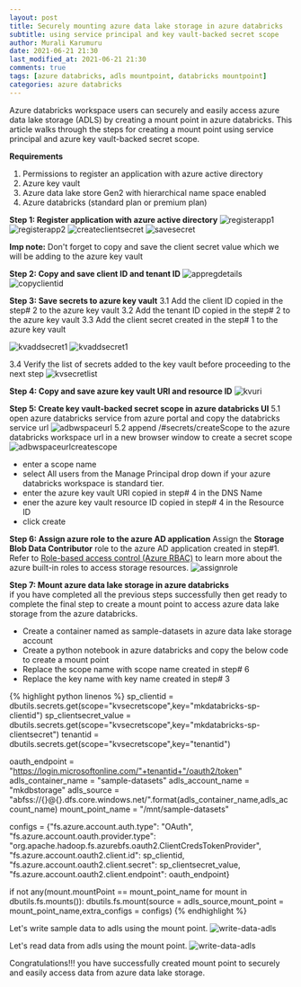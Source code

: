 ```yaml
---
layout: post
title: Securely mounting azure data lake storage in azure databricks
subtitle: using service principal and key vault-backed secret scope
author: Murali Karumuru
date: 2021-06-21 21:30
last_modified_at: 2021-06-21 21:30
comments: true
tags: [azure databricks, adls mountpoint, databricks mountpoint]
categories: azure databricks
---
```


Azure databricks workspace users can securely and easily access azure data lake storage (ADLS) by creating a mount point in azure databricks. This article walks through the steps for creating a mount point using service principal and azure key vault-backed secret scope.

**Requirements**
1. Permissions to register an application with azure active directory
2. Azure key vault
3. Azure data lake store Gen2 with hierarchical name space enabled
4. Azure databricks (standard plan or premium plan)

**Step 1: Register application with azure active directory** 
![registerapp1](../img/blog/databricksmountadls/1-register-app.PNG) 
![registerapp2](../img/blog/databricksmountadls/2-register-app.PNG) 
![createclientsecret](../img/blog/databricksmountadls/3-create-secret.PNG) 
![savesecret](../img/blog/databricksmountadls/4-save-secret.PNG)

**Imp note:** Don't forget to copy and save the client secret value which we will be adding to the azure key vault

**Step 2: Copy and save client ID and tenant ID** 
![appregdetails](../img/blog/databricksmountadls/5.1-appreg-details.PNG) 
![copyclientid](../img/blog/databricksmountadls/5.2-appreg-details.PNG)

**Step 3: Save secrets to azure key vault** 
3.1 Add the client ID copied in the step# 2 to the azure key vault
3.2 Add the tenant ID copied in the step# 2 to the azure key vault
3.3 Add the client secret created in the step# 1 to the azure key vault 

![kvaddsecret1](../img/blog/databricksmountadls/6.1-kv_create-secret.PNG) 
![kvaddsecret1](../img/blog/databricksmountadls/6.2-kv_create-secret.PNG)

3.4 Verify the list of secrets added to the key vault before proceeding to the next step 
![kvsecretlist](../img/blog/databricksmountadls/6.3-kv-list-secrets.PNG)

**Step 4: Copy and save azure key vault URI and resource ID** 
![kvuri](../img/blog/databricksmountadls/6.4-kv-uri--resourceid.PNG)

**Step 5: Create key vault-backed secret scope in azure databricks UI** 
5.1 open azure databricks service from azure portal and copy the databricks service url 
![adbwspaceurl](../img/blog/databricksmountadls/7-adb-url.PNG) 
5.2 append /#secrets/createScope to the azure databricks workspace url in a new browser window to create a secret scope 
![adbwspaceurlcreatescope](../img/blog/databricksmountadls/7.1-create_adb-secret_scope.PNG) 
- enter a scope name
- select All users from the Manage Principal drop down if your azure databricks workspace is standard tier.
- enter the azure key vault URI copied in step# 4 in the DNS Name
- ener the azure key vault resource ID copied in step# 4 in the Resource ID
- click create

**Step 6: Assign azure role to the azure AD application** 
Assign the **Storage Blob Data Contributor** role to the azure AD application created in step#1. Refer to [Role-based access control (Azure RBAC)](https://docs.microsoft.com/en-us/azure/storage/blobs/data-lake-storage-access-control-model#role-based-access-control-azure-rbac) to learn more about the azure built-in roles to access storage resources. 
![assignrole](../img/blog/databricksmountadls/8-adls-iam.PNG)

**Step 7: Mount azure data lake storage in azure databricks**  
if you have completed all the previous steps successfully then get ready to complete the final step to create a mount point to access azure data lake storage from the azure databricks.
- Create a container named as sample-datasets in azure data lake storage account
- Create a python notebook in azure databricks and copy the below code to create a mount point
- Replace the scope name with scope name created in step# 6
- Replace the key name with key name created in step# 3

{% highlight python linenos %}
sp_clientid = dbutils.secrets.get(scope="kvsecretscope",key="mkdatabricks-sp-clientid")
sp_clientsecret_value = dbutils.secrets.get(scope="kvsecretscope",key="mkdatabricks-sp-clientsecret")
tenantid = dbutils.secrets.get(scope="kvsecretscope",key="tenantid")

oauth_endpoint = "https://login.microsoftonline.com/"+tenantid+"/oauth2/token"
adls_container_name = "sample-datasets"
adls_account_name = "mkdbstorage"
adls_source = "abfss://{}@{}.dfs.core.windows.net/".format(adls_container_name,adls_account_name)
mount_point_name = "/mnt/sample-datasets"

configs = {"fs.azure.account.auth.type": "OAuth",
          "fs.azure.account.oauth.provider.type": "org.apache.hadoop.fs.azurebfs.oauth2.ClientCredsTokenProvider",
          "fs.azure.account.oauth2.client.id": sp_clientid,
          "fs.azure.account.oauth2.client.secret": sp_clientsecret_value,
          "fs.azure.account.oauth2.client.endpoint": oauth_endpoint}

if not any(mount.mountPoint == mount_point_name for mount in dbutils.fs.mounts()):
    dbutils.fs.mount(source = adls_source,mount_point = mount_point_name,extra_configs = configs)
{% endhighlight %}

Let's write sample data to adls using the mount point. 
![write-data-adls](../img/blog/databricksmountadls/9-write-data-adls.PNG)

Let's read data from adls using the mount point. 
![write-data-adls](../img/blog/databricksmountadls/10-read-data-adls.PNG)

Congratulations!!! you have successfully created mount point to securely and easily access data from azure data lake storage.